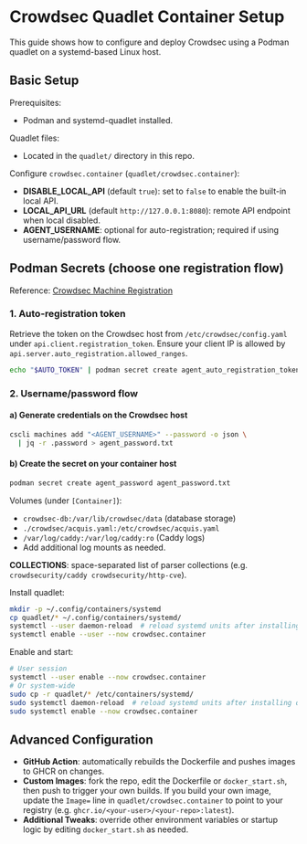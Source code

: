 # Crowdsec Quadlet Container Setup

This guide shows how to configure and deploy Crowdsec using a Podman quadlet on a systemd-based Linux host.

## Basic Setup

Prerequisites:
- Podman and systemd-quadlet installed.

Quadlet files:
- Located in the `quadlet/` directory in this repo.

Configure `crowdsec.container` (`quadlet/crowdsec.container`):
- **DISABLE_LOCAL_API** (default `true`): set to `false` to enable the built-in local API.
- **LOCAL_API_URL** (default `http://127.0.0.1:8080`): remote API endpoint when local disabled.
- **AGENT_USERNAME**: optional for auto-registration; required if using username/password flow.

## Podman Secrets (choose one registration flow)

Reference: [Crowdsec Machine Registration](https://docs.crowdsec.net/u/user_guides/machines_mgmt#machine-register)

### 1. Auto-registration token
Retrieve the token on the Crowdsec host from `/etc/crowdsec/config.yaml` under `api.client.registration_token`. Ensure your client IP is allowed by `api.server.auto_registration.allowed_ranges`.
```bash
echo "$AUTO_TOKEN" | podman secret create agent_auto_registration_token -
```

### 2. Username/password flow
#### a) Generate credentials on the Crowdsec host
```bash
cscli machines add "<AGENT_USERNAME>" --password -o json \
  | jq -r .password > agent_password.txt
```
#### b) Create the secret on your container host
```bash
podman secret create agent_password agent_password.txt
```


Volumes (under `[Container]`):
- `crowdsec-db:/var/lib/crowdsec/data` (database storage)
- `./crowdsec/acquis.yaml:/etc/crowdsec/acquis.yaml`
- `/var/log/caddy:/var/log/caddy:ro` (Caddy logs)
- Add additional log mounts as needed.

**COLLECTIONS**: space-separated list of parser collections (e.g. `crowdsecurity/caddy crowdsecurity/http-cve`).

Install quadlet:
```bash
mkdir -p ~/.config/containers/systemd
cp quadlet/* ~/.config/containers/systemd/
systemctl --user daemon-reload  # reload systemd units after installing quadlet files
systemctl enable --user --now crowdsec.container
```

Enable and start:
```bash
# User session
systemctl --user enable --now crowdsec.container
# Or system-wide
sudo cp -r quadlet/* /etc/containers/systemd/
sudo systemctl daemon-reload  # reload systemd units after installing quadlet files
sudo systemctl enable --now crowdsec.container
```

## Advanced Configuration

- **GitHub Action**: automatically rebuilds the Dockerfile and pushes images to GHCR on changes.
- **Custom Images**: fork the repo, edit the Dockerfile or `docker_start.sh`, then push to trigger your own builds. If you build your own image, update the `Image=` line in `quadlet/crowdsec.container` to point to your registry (e.g. `ghcr.io/<your-user>/<your-repo>:latest`).
- **Additional Tweaks**: override other environment variables or startup logic by editing `docker_start.sh` as needed.


